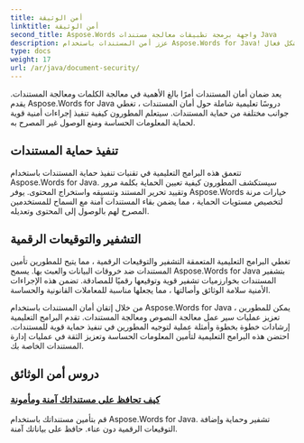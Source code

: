 ```yaml
---
title: أمن الوثيقة
linktitle: أمن الوثيقة
second_title: Aspose.Words واجهة برمجة تطبيقات معالجة مستندات Java
description: عزز أمن المستندات باستخدام Aspose.Words for Java! تنفيذ الحماية والتشفير والتوقيعات الرقمية لحماية البيانات بشكل فعال.
type: docs
weight: 17
url: /ar/java/document-security/
---
```


يعد ضمان أمان المستندات أمرًا بالغ الأهمية في معالجة الكلمات ومعالجة المستندات. يقدم Aspose.Words for Java دروسًا تعليمية شاملة حول أمان المستندات ، تغطي جوانب مختلفة من حماية المستندات. سيتعلم المطورون كيفية تنفيذ إجراءات أمنية قوية لحماية المعلومات الحساسة ومنع الوصول غير المصرح به.

## تنفيذ حماية المستندات

تتعمق هذه البرامج التعليمية في تقنيات تنفيذ حماية المستندات باستخدام Aspose.Words for Java. سيستكشف المطورون كيفية تعيين الحماية بكلمة مرور وتقييد تحرير المستند وتنسيقه واستخراج المحتوى. يوفر Aspose.Words خيارات مرنة لتخصيص مستويات الحماية ، مما يضمن بقاء المستندات آمنة مع السماح للمستخدمين المصرح لهم بالوصول إلى المحتوى وتعديله.

## التشفير والتوقيعات الرقمية

تغطي البرامج التعليمية المتعمقة التشفير والتوقيعات الرقمية ، مما يتيح للمطورين تأمين المستندات ضد خروقات البيانات والعبث بها. يسمح Aspose.Words for Java بتشفير المستندات بخوارزميات تشفير قوية وتوقيعها رقميًا للمصادقة. تضمن هذه الإجراءات الأمنية سلامة الوثائق وأصالتها ، مما يجعلها مناسبة للمعاملات القانونية والحساسة.

من خلال إتقان أمان المستندات باستخدام Aspose.Words for Java ، يمكن للمطورين تعزيز عمليات سير عمل معالجة النصوص ومعالجة المستندات. تقدم البرامج التعليمية إرشادات خطوة بخطوة وأمثلة عملية لتوجيه المطورين في تنفيذ حماية قوية للمستندات. احتضن هذه البرامج التعليمية لتأمين المعلومات الحساسة وتعزيز الثقة في عمليات إدارة المستندات الخاصة بك.

## دروس أمن الوثائق
### [كيف تحافظ على مستنداتك آمنة ومأمونة](./keep-documents-safe-secure/)
قم بتأمين مستنداتك باستخدام Aspose.Words for Java. تشفير وحماية وإضافة التوقيعات الرقمية دون عناء. حافظ على بياناتك آمنة.
